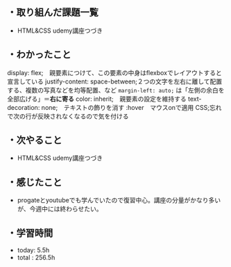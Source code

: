 ## ・取り組んだ課題一覧
- HTML&CSS udemy講座つづき

## ・わかったこと
display: flex;　親要素につけて、この要素の中身はflexboxでレイアウトすると宣言している
justify-content: space-between;２つの文字を左右に離して配置する、複数の写真などを均等配置、など
`margin-left: auto;` は「左側の余白を全部広げる」＝**右に寄る**
color: inherit;　親要素の設定を維持する
text-decoration: none;　テキストの飾りを消す
:hover　マウスonで適用
CSS;忘れで次の行が反映されなくなるので気を付ける


## ・次やること
- HTML&CSS udemy講座つづき


## ・感じたこと
- progateとyoutubeでも学んでいたので復習中心。講座の分量がかなり多いが、今週中には終わらせたい。


## ・学習時間
- today:   5.5h
- total  : 256.5h